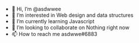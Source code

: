 - 👋 Hi, I’m @asdwwee
- 👀 I’m interested in Web design and data structures 
- 🌱 I’m currently learning Javascript
- 💞️ I’m looking to collaborate on Nothing right now
- 📫 How to reach me asdwwe#6883

<!---
asdwwee/asdwwee is a ✨ special ✨ repository because its `README.md` (this file) appears on your GitHub profile.
You can click the Preview link to take a look at your changes.
--->

